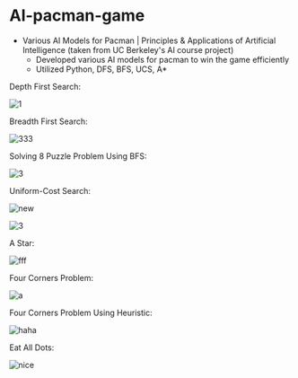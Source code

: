 # AI-pacman-game

* Various AI Models for Pacman | Principles & Applications of Artificial Intelligence (taken from UC Berkeley's AI course project)
  * Developed various AI models for pacman to win the game efficiently
  * Utilized Python, DFS, BFS, UCS, A*

Depth First Search:

![1](https://github.com/amirbelbasi/AI-pacman-game/assets/58425120/a1614ece-0d0d-4d2f-adf0-6aafce034004)

Breadth First Search:

![333](https://github.com/amirbelbasi/AI-pacman-game/assets/58425120/de63b126-e002-420a-ba62-6ad474d9b1a4)

Solving 8 Puzzle Problem Using BFS:

![3](https://github.com/amirbelbasi/AI-pacman-game/assets/58425120/ba667e4f-039e-4d60-8bff-fae26f5b54a5)

Uniform-Cost Search:

![new](https://github.com/amirbelbasi/AI-pacman-game/assets/58425120/405d4697-ea04-4580-a8ca-ff8375ab235e)

![3](https://github.com/amirbelbasi/AI-pacman-game/assets/58425120/e78c10f7-06e0-4659-b2fc-0a4225e3c47b)

A Star:

![fff](https://github.com/amirbelbasi/AI-pacman-game/assets/58425120/60bf196d-40be-4d2d-97c0-022b4132bf73)

Four Corners Problem:

![a](https://github.com/amirbelbasi/AI-pacman-game/assets/58425120/ef82c946-ddc1-4ab3-8c03-68fa7cd64a65)

Four Corners Problem Using Heuristic:

![haha](https://github.com/amirbelbasi/AI-pacman-game/assets/58425120/d64c3d80-6f63-4d5f-ac52-ace92bb39f9c)

Eat All Dots:

![nice](https://github.com/amirbelbasi/AI-pacman-game/assets/58425120/c0cdf35b-6281-417f-a143-6f2b27ac9911)
